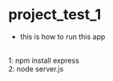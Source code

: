 # project_test_1
- this is how to run this app <br>
<br>
1: npm install express <br>
2: node server.js